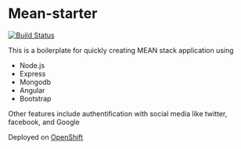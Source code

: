 # Mean-starter
[![Build Status](https://travis-ci.org/diokey/mean-starter.svg?branch=master)](https://travis-ci.org/diokey/mean-starter)

This is a boilerplate for quickly creating MEAN stack application using 

* Node.js
* Express
* Mongodb
* Angular
* Bootstrap

Other features include authentification with social media like twitter, facebook, and Google

Deployed on [OpenShift](https://meanstarter-diokey.rhcloud.com/)
